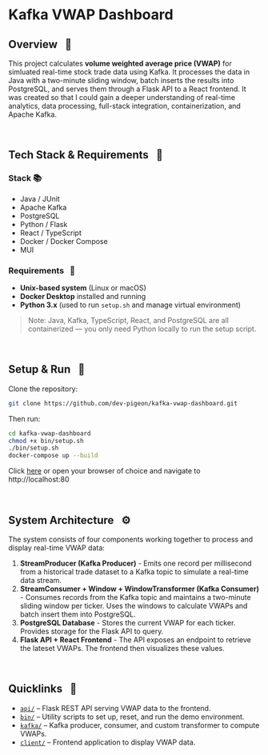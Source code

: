 # Kafka VWAP Dashboard

## Overview &nbsp; 🔎

This project calculates **volume weighted average price (VWAP)** for simluated real-time stock trade data using Kafka. It processes the data in Java with a two-minute sliding window, batch inserts the results into PostgreSQL, and serves them through a Flask API to a React frontend. It was created so that I could gain a deeper understanding of real-time analytics, data processing, full-stack integration, containerization, and Apache Kafka.

<br>

## Tech Stack & Requirements &nbsp; 🧰

### Stack 📚
- Java / JUnit
- Apache Kafka
- PostgreSQL
- Python / Flask
- React / TypeScript
- Docker / Docker Compose
- MUI

### Requirements &nbsp; 📝

- **Unix-based system** (Linux or macOS)
- **Docker Desktop** installed and running
- **Python 3.x** (used to run `setup.sh` and manage virtual environment)

> Note: Java, Kafka, TypeScript, React, and PostgreSQL are all containerized — you only need Python locally to run the setup script.

<br>

## Setup & Run &nbsp; 🚀 
Clone the repository:
```bash
git clone https://github.com/dev-pigeon/kafka-vwap-dashboard.git
```
Then run:
```bash
cd kafka-vwap-dashboard
chmod +x bin/setup.sh
./bin/setup.sh
docker-compose up --build
```
Click [here](http://localhost:80) or open your browser of choice and navigate to http://localhost:80

<br>

## System Architecture &nbsp; ⚙️

The system consists of four components working together to process and display real-time VWAP data:

1. **StreamProducer (Kafka Producer)** - Emits one record per millisecond from a historical trade dataset to a Kafka topic to simulate a real-time data stream.
2. **StreamConsumer + Window + WindowTransformer (Kafka Consumer)** - Consumes records from the Kafka topic and maintains a two-minute sliding window per ticker. Uses the windows to calculate VWAPs and batch insert them into PostgreSQL.
3. **PostgreSQL Database** - Stores the current VWAP for each ticker. Provides storage for the Flask API to query.
4. **Flask API + React Frontend** - The API exposes an endpoint to retrieve the lateset VWAPs. The frontend then visualizes these values.

<br>

## Quicklinks &nbsp; 🔗

- [`api/`](api/README.md) – Flask REST API serving VWAP data to the frontend.
- [`bin/`](bin/README.md) – Utility scripts to set up, reset, and run the demo environment.
- [`kafka/`](kafka/README.md) – Kafka producer, consumer, and custom transformer to compute VWAPs.
- [`client/`](client/kafka-dashboard-client/README.md) – Frontend application to display VWAP data.

<br>
